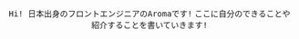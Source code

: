 <div align="center">
    <samp>Hi! 日本出身のフロントエンジニアのAromaです!</samp>
    <samp>ここに自分のできることや紹介することを書いていきます!</samp>
<div>
